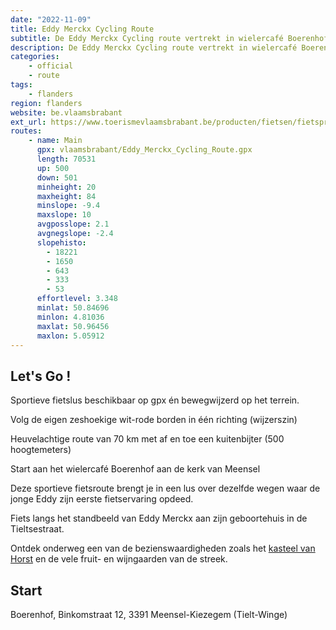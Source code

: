 ```yaml
---
date: "2022-11-09"
title: Eddy Merckx Cycling Route
subtitle: De Eddy Merckx Cycling route vertrekt in wielercafé Boerenhof aan de kerk van Meensel
description: De Eddy Merckx Cycling route vertrekt in wielercafé Boerenhof aan de kerk van Meensel. Maak kennis met de wegen waar de jonge Eddy zijn eerste fietservaring opdeed. Geniet onderweg van de vele bezienswaardigheden die het Hageland te bieden heeft.
categories:
    - official
    - route
tags:
    - flanders
region: flanders
website: be.vlaamsbrabant
ext_url: https://www.toerismevlaamsbrabant.be/producten/fietsen/fietsproducten/hagelandse-eddy-merckxroute/index.html
routes:
    - name: Main
      gpx: vlaamsbrabant/Eddy_Merckx_Cycling_Route.gpx
      length: 70531
      up: 500
      down: 501
      minheight: 20
      maxheight: 84
      minslope: -9.4
      maxslope: 10
      avgposslope: 2.1
      avgnegslope: -2.4
      slopehisto:
        - 18221
        - 1650
        - 643
        - 333
        - 53
      effortlevel: 3.348
      minlat: 50.84696
      minlon: 4.81036
      maxlat: 50.96456
      maxlon: 5.05912
---
```


## Let's Go ! 

Sportieve fietslus beschikbaar op gpx én bewegwijzerd op het terrein.

Volg de eigen zeshoekige wit-rode borden in één richting (wijzerszin)

Heuvelachtige route van 70 km met af en toe een kuitenbijter (500 hoogtemeters)

Start aan het wielercafé Boerenhof aan de kerk van Meensel

Deze sportieve fietsroute brengt je in een lus over dezelfde wegen waar de jonge Eddy zijn eerste fietservaring opdeed.

Fiets langs het standbeeld van Eddy Merckx aan zijn geboortehuis in de Tieltsestraat.

Ontdek onderweg een van de bezienswaardigheden zoals het [kasteel van Horst](https://www.toerismevlaamsbrabant.be/producten/fietsen/fietsproducten/hagelandse-eddy-merckxroute/index.html) en de vele fruit- en wijngaarden van de streek.

## Start

Boerenhof, Binkomstraat 12, 3391 Meensel-Kiezegem (Tielt-Winge)
